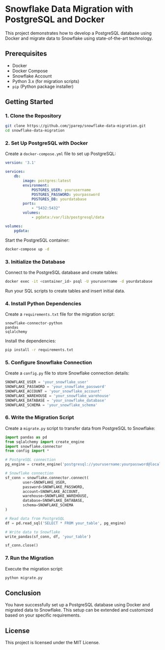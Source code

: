 # Snowflake Data Migration with PostgreSQL and Docker

This project demonstrates how to develop a PostgreSQL database using Docker and migrate data to Snowflake using state-of-the-art technology.

## Prerequisites

- Docker
- Docker Compose
- Snowflake Account
- Python 3.x (for migration scripts)
- `pip` (Python package installer)

## Getting Started

### 1. Clone the Repository

```bash
git clone https://github.com/jparep/snowflake-data-migration.git
cd snowflake-data-migration
```

### 2. Set Up PostgreSQL with Docker

Create a `docker-compose.yml` file to set up PostgreSQL:

```yaml
version: '3.1'

services:
    db:
        image: postgres:latest
        environment:
            POSTGRES_USER: yourusername
            POSTGRES_PASSWORD: yourpassword
            POSTGRES_DB: yourdatabase
        ports:
            - "5432:5432"
        volumes:
            - pgdata:/var/lib/postgresql/data

volumes:
    pgdata:
```

Start the PostgreSQL container:

```bash
docker-compose up -d
```

### 3. Initialize the Database

Connect to the PostgreSQL database and create tables:

```bash
docker exec -it <container_id> psql -U yourusername -d yourdatabase
```

Run your SQL scripts to create tables and insert initial data.

### 4. Install Python Dependencies

Create a `requirements.txt` file for the migration script:

```
snowflake-connector-python
pandas
sqlalchemy
```

Install the dependencies:

```bash
pip install -r requirements.txt
```

### 5. Configure Snowflake Connection

Create a `config.py` file to store Snowflake connection details:

```python
SNOWFLAKE_USER = 'your_snowflake_user'
SNOWFLAKE_PASSWORD = 'your_snowflake_password'
SNOWFLAKE_ACCOUNT = 'your_snowflake_account'
SNOWFLAKE_WAREHOUSE = 'your_snowflake_warehouse'
SNOWFLAKE_DATABASE = 'your_snowflake_database'
SNOWFLAKE_SCHEMA = 'your_snowflake_schema'
```

### 6. Write the Migration Script

Create a `migrate.py` script to transfer data from PostgreSQL to Snowflake:

```python
import pandas as pd
from sqlalchemy import create_engine
import snowflake.connector
from config import *

# PostgreSQL connection
pg_engine = create_engine('postgresql://yourusername:yourpassword@localhost:5432/yourdatabase')

# Snowflake connection
sf_conn = snowflake.connector.connect(
        user=SNOWFLAKE_USER,
        password=SNOWFLAKE_PASSWORD,
        account=SNOWFLAKE_ACCOUNT,
        warehouse=SNOWFLAKE_WAREHOUSE,
        database=SNOWFLAKE_DATABASE,
        schema=SNOWFLAKE_SCHEMA
)

# Read data from PostgreSQL
df = pd.read_sql('SELECT * FROM your_table', pg_engine)

# Write data to Snowflake
write_pandas(sf_conn, df, 'your_table')

sf_conn.close()
```

### 7. Run the Migration

Execute the migration script:

```bash
python migrate.py
```

## Conclusion

You have successfully set up a PostgreSQL database using Docker and migrated data to Snowflake. This setup can be extended and customized based on your specific requirements.

## License

This project is licensed under the MIT License.